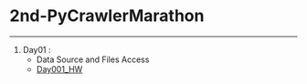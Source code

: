 # 2nd-PyCrawlerMarathon
***

1.  Day01 : 
     - Data Source and Files Access
     - [Day001_HW](https://github.com/yitingpeng/2nd-PyCrawlerMarathon/blob/master/Day001_HW.ipynb)
